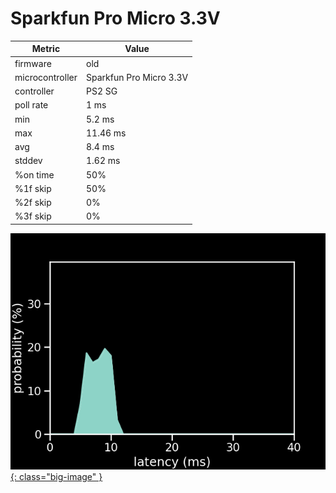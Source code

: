 # Sparkfun Pro Micro 3.3V

| Metric          | Value          |
| --------------- | -------------- |
| firmware        | old            |
| microcontroller | Sparkfun Pro Micro 3.3V |
| controller      | PS2 SG         |
| poll rate       | 1 ms           |
| min             | 5.2 ms         |
| max             | 11.46 ms       |
| avg             | 8.4 ms         |
| stddev          | 1.62 ms        |
| %on time        | 50%            |
| %1f skip        | 50%            |
| %2f skip        | 0%             |
| %3f skip        | 0%             |

[![Graph](/assets/images/results/ardwiino_ps2_guitar_micro_3v3.png){: class="big-image" }](/assets/images/results/ardwiino_ps2_guitar_micro_3v3.png)
